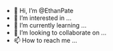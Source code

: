 - 👋 Hi, I’m @EthanPate
- 👀 I’m interested in ...
- 🌱 I’m currently learning ...
- 💞️ I’m looking to collaborate on ...
- 📫 How to reach me ...

<!---
EthanPate/EthanPate is a ✨ special ✨ repository because its `README.md` (this file) appears on your GitHub profile.
You can click the Preview link to take a look at your changes.
--->
